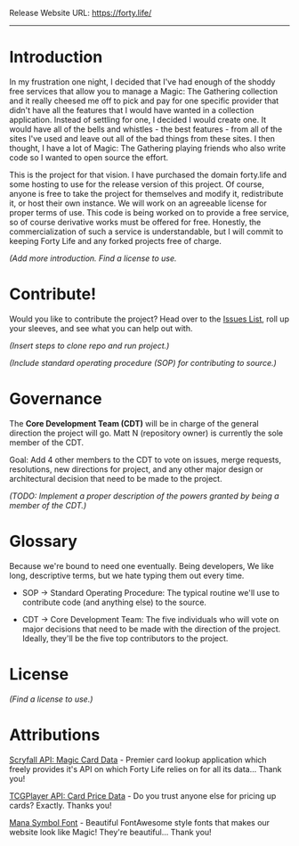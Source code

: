 Release Website URL: https://forty.life/

---

# Introduction

In my frustration one night, I decided that I've had enough of the shoddy free services that allow you to manage a Magic: The Gathering collection and it really cheesed me off to pick and pay for one specific provider that didn't have all the features that I would have wanted in a collection application. Instead of settling for one, I decided I would create one. It would have all of the bells and whistles - the best features - from all of the sites I've used and leave out all of the bad things from these sites. I then thought, I have a lot of Magic: The Gathering playing friends who also write code so I wanted to open source the effort.

This is the project for that vision. I have purchased the domain forty.life and some hosting to use for the release version of this project. Of course, anyone is free to take the project for themselves and modify it, redistribute it, or host their own instance. We will work on an agreeable license for proper terms of use. This code is being worked on to provide a free service, so of course derivative works must be offered for free. Honestly, the commercialization of such a service is understandable, but I will commit to keeping Forty Life and any forked projects free of charge.

*(Add more introduction. Find a license to use.*

# Contribute!

Would you like to contribute the project? Head over to the [Issues List](https://git.tm14.net/mattn/FortyLife/issues), roll up your sleeves, and see what you can help out with.

*(Insert steps to clone repo and run project.)*

*(Include standard operating procedure (SOP) for contributing to source.)*

# Governance

The **Core Development Team (CDT)** will be in charge of the general direction the project will go. Matt N (repository owner) is currently the sole member of the CDT.

Goal: Add 4 other members to the CDT to vote on issues, merge requests, resolutions, new directions for project, and any other major design or architectural decision that need to be made to the project.

*(TODO: Implement a proper description of the powers granted by being a member of the CDT.)*

# Glossary

Because we're bound to need one eventually. Being developers, We like long, descriptive terms, but we hate typing them out every time.

* SOP -> Standard Operating Procedure: The typical routine we'll use to contribute code (and anything else) to the source.

* CDT -> Core Development Team: The five individuals who will vote on major decisions that need to be made with the direction of the project. Ideally, they'll be the five top contributors to the project.

# License

*(Find a license to use.)*

# Attributions

[Scryfall API: Magic Card Data](https://scryfall.com/docs/api) - Premier card lookup application which freely provides it's API on which Forty Life relies on for all its data... Thank you!

[TCGPlayer API: Card Price Data](https://docs.tcgplayer.com/v1.20.0/reference) - Do you trust anyone else for pricing up cards? Exactly. Thanks you!

[Mana Symbol Font](https://andrewgioia.github.io/Mana/index.html) - Beautiful FontAwesome style fonts that makes our website look like Magic! They're beautiful... Thank you!